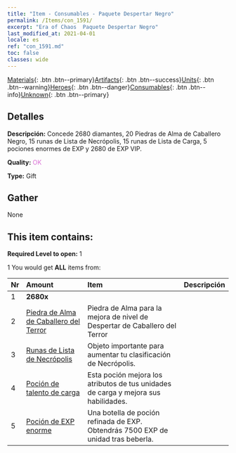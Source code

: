```yaml
---
title: "Item - Consumables - Paquete Despertar Negro"
permalink: /Items/con_1591/
excerpt: "Era of Chaos  Paquete Despertar Negro"
last_modified_at: 2021-04-01
locale: es
ref: "con_1591.md"
toc: false
classes: wide
---
```

 [Materials](/es/Items/){: .btn .btn--primary}[Artifacts](/es/Items/Artifacts/){: .btn .btn--success}[Units](/es/Items/Units/){: .btn .btn--warning}[Heroes](/es/Items/Heroes/){: .btn .btn--danger}[Consumables](/es/Items/Consumables/){: .btn .btn--info}[Unknown](/es/Items/Unknown/){: .btn .btn--primary}

## Detalles
 **Descripción:** Concede 2680 diamantes, 20 Piedras de Alma de Caballero Negro, 15 runas de Lista de Necrópolis, 15 runas de Lista de Carga, 5 pociones enormes de EXP y 2680 de EXP VIP.

 **Quality:** <span style="color: #DA70D6">OK</span>

 **Type:** Gift

## Gather

  None

## This item contains:

 **Required Level to open:** 1

 1 You would get **ALL** items  from:

  | Nr | Amount |     Item    | Descripción |
  |:---|:-------|:------------|:-----------:|
  | 1 |  **2680x** | <i class="fas fa-gem"/> |  | 
  | 2 | [Piedra de Alma de Caballero del Terror](/es/Items/unt_302/) | Piedra de Alma para la mejora de nivel de Despertar de Caballero del Terror | 
  | 3 | [Runas de Lista de Necrópolis](/es/Items/con_755/) | Objeto importante para aumentar tu clasificación de Necrópolis. | 
  | 4 | [Poción de talento de carga](/es/Items/con_788/) | Esta poción mejora los atributos de tus unidades de carga y mejora sus habilidades. | 
  | 5 | [Poción de EXP enorme](/es/Items/con_703/) | Una botella de poción refinada de EXP. Obtendrás 7500 EXP de unidad tras beberla. | 
